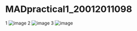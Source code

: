 # MADpractical1_20012011098
1
![image](https://user-images.githubusercontent.com/110656702/186172746-9bb53295-02ae-4528-9933-6dd5058590f5.png)
2
![image](https://user-images.githubusercontent.com/110656702/186173214-bc64c323-273c-427c-b69e-7e3370880e21.png)
3
![image](https://user-images.githubusercontent.com/110656702/186196925-367f2fbc-bf63-425e-ad5d-210eaeaa23ea.png)


